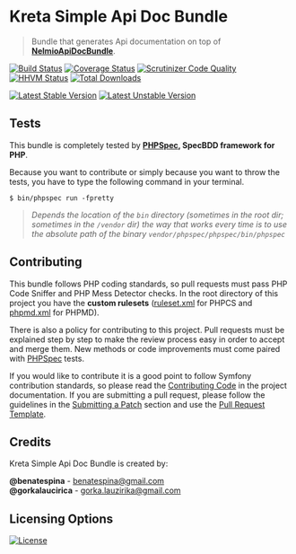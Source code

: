 # Kreta Simple Api Doc Bundle
> Bundle that generates Api documentation on top of **[NelmioApiDocBundle][0]**.

[![Build Status](https://travis-ci.org/kreta/SimpleApiDocBundle.svg?branch=master)](https://travis-ci.org/kreta/SimpleApiDocBundle)
[![Coverage Status](https://img.shields.io/coveralls/kreta/SimpleApiDocBundle.svg)](https://coveralls.io/r/kreta/SimpleApiDocBundle)
[![Scrutinizer Code Quality](https://scrutinizer-ci.com/g/kreta/SimpleApiDocBundle/badges/quality-score.png?b=master)](https://scrutinizer-ci.com/g/kreta/SimpleApiDocBundle/?branch=master)
[![HHVM Status](http://hhvm.h4cc.de/badge/kreta/simple-api-doc-bundle.svg)](http://hhvm.h4cc.de/package/kreta/simple-api-doc-bundle)
[![Total Downloads](https://poser.pugx.org/kreta/simple-api-doc-bundle/downloads)](https://packagist.org/packages/kreta/simple-api-doc-bundle)

[![Latest Stable Version](https://poser.pugx.org/kreta/simple-api-doc-bundle/v/stable.svg)](https://packagist.org/packages/kreta/simple-api-doc-bundle)
[![Latest Unstable Version](https://poser.pugx.org/kreta/simple-api-doc-bundle/v/unstable.svg)](https://packagist.org/packages/kreta/simple-api-doc-bundle)

Tests
-----

This bundle is completely tested by **[PHPSpec][1], SpecBDD framework for PHP**.

Because you want to contribute or simply because you want to throw the tests, you have to type the following command
in your terminal.

    $ bin/phpspec run -fpretty

>*Depends the location of the `bin` directory (sometimes in the root dir; sometimes in the `/vendor` dir) the way that
works every time is to use the absolute path of the binary `vendor/phpspec/phpspec/bin/phpspec`*

Contributing
------------

This bundle follows PHP coding standards, so pull requests must pass PHP Code Sniffer and PHP Mess Detector
checks. In the root directory of this project you have the **custom rulesets** ([ruleset.xml]() for PHPCS and
[phpmd.xml]() for PHPMD).

There is also a policy for contributing to this project. Pull requests must
be explained step by step to make the review process easy in order to
accept and merge them. New methods or code improvements must come paired with [PHPSpec][1] tests.

If you would like to contribute it is a good point to follow Symfony contribution standards,
so please read the [Contributing Code][2] in the project
documentation. If you are submitting a pull request, please follow the guidelines
in the [Submitting a Patch][3] section and use the [Pull Request Template][4].

[0]: https://github.com/nelmio/NelmioApiDocBundle
[1]: http://www.phpspec.net/
[2]: http://symfony.com/doc/current/contributing/code/index.html
[3]: http://symfony.com/doc/current/contributing/code/patches.html#check-list
[4]: http://symfony.com/doc/current/contributing/code/patches.html#make-a-pull-request

Credits
-------
Kreta Simple Api Doc Bundle is created by:
>
**@benatespina** - [benatespina@gmail.com](mailto:benatespina@gmail.com)<br/>
**@gorkalaucirica** - [gorka.lauzirika@gmail.com](mailto:gorka.lauzirika@gmail.com)

Licensing Options
-----------------
[![License](https://poser.pugx.org/kreta/simple-api-doc-bundle/license.svg)](https://github.com/kreta/SimpleApiDocBundle/blob/master/LICENSE)
